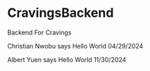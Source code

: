 # CravingsBackend

Backend For Cravings

Christian Nwobu says Hello World 04/29/2024

Albert Yuen says Hello World 11/30/2024
